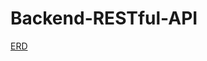 # Backend-RESTful-API

[ERD]([https://app.diagrams.net/](https://github.com/Jalamang/Backend-RESTful-API/tree/main/src/main/resources/erd.png))

